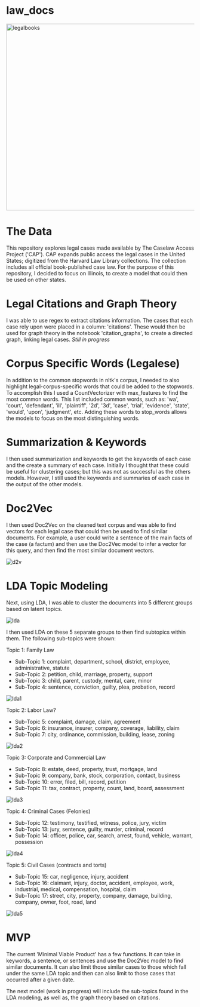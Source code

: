 # law_docs

<img src='static/images/legalbooks.png' width='1000' height='500' alt='legalbooks'>

# The Data 

This repository explores legal cases made available by The Caselaw Access Project ('CAP'). CAP expands public access the legal cases in the United States; digitized from the Harvard Law Library collections. The collection includes all official book-published case law. For the purpose of this repository, I decided to focus on Illinois, to create a model that could then be used on other states. 


# Legal Citations and Graph Theory 

I was able to use regex to extract citations information. The cases that each case rely upon were placed in a column: 'citations'. These would then be used for graph theory in the notebook 'citation_graphs', to create a directed graph, linking legal cases. *Still in progress*


# Corpus Specific Words (Legalese)

In addition to the common stopwords in nltk's corpus, I needed to also highlight legal-corpus-specific words that could be added to the stopwords. To accomplish this I used a CountVectorizer with max_features to find the most common words. This list included common words, such as: 'wa', 'court', 'defendant', 'ill', 'plaintiff', '2d', '3d', 'case', 'trial', 'evidence', 'state', 'would', 'upon', 'judgment', etc. Adding these words to stop_words allows the models to focus on the most distinguishing words.


# Summarization & Keywords 

I then used summarization and keywords to get the keywords of each case and the create a summary of each case. Initially I thought that these could be useful for clustering cases; but this was not as successful as the others models. However, I still used the keywords and summaries of each case in the output of the other models.


# Doc2Vec 

I then used Doc2Vec on the cleaned text corpus and was able to find vectors for each legal case that could then be used to find similar documents. For example, a user could write a sentence of the main facts of the case (a factum) and then use the Doc2Vec model to infer a vector for this query, and then find the most similar document vectors. 
 
<img src='static/images/d2v_vectors.png' alt='d2v'>

# LDA Topic Modeling

Next, using LDA, I was able to cluster the documents into 5 different groups based on latent topics. 

<img src='static/images/lda_topics.png' alt='lda'>




I then used LDA on these 5 separate groups to then find subtopics within them. The following sub-topics were shown:

Topic 1: Family Law
* Sub-Topic 1: complaint, department, school, district, employee, administrative, statute
* Sub-Topic 2: petition, child, marriage, property, support
* Sub-Topic 3: child, parent, custody, mental, care, minor
* Sub-Topic 4: sentence, conviction, guilty, plea, probation, record
<img src='static/images/lda_subtopic1.png' alt='lda1'>


Topic 2: Labor Law?
* Sub-Topic 5: complaint, damage, claim, agreement
* Sub-Topic 6: insurance, insurer, company, coverage, liability, claim
* Sub-Topic 7: city, ordinance, commission, building, lease, zoning
<img src='static/images/lda_subtopic2.png' alt='lda2'>



Topic 3: Corporate and Commercial Law
* Sub-Topic 8: estate, deed, property, trust, mortgage, land
* Sub-Topic 9: company, bank, stock, corporation, contact, business
* Sub-Topic 10: error, filed, bill, record, petition
* Sub-Topic 11: tax, contract, property, count, land, board, assessment
<img src='static/images/lda_subtopic3.png' alt='lda3'>



Topic 4: Criminal Cases (Felonies)
* Sub-Topic 12: testimony, testified, witness, police, jury, victim
* Sub-Topic 13: jury, sentence, guilty, murder, criminal, record
* Sub-Topic 14: officer, police, car, search, arrest, found, vehicle, warrant, possession
<img src='static/images/lda_subtopic4.png' alt='lda4'>



Topic 5: Civil Cases (contracts and torts)
* Sub-Topic 15: car, negligence, injury, accident
* Sub-Topic 16: claimant, injury, doctor, accident, employee, work, industrial, medical, compensation, hospital, claim
* Sub-Topic 17: street, city, property, company, damage, building, company, owner, foot, road, land
<img src='static/images/lda_subtopic5.png' alt='lda5'>


# MVP 

The current 'Minimal Viable Product' has a few functions. It can take in keywords, a sentence, or sentences and use the Doc2Vec model to find similar documents. 
It can also limit those similar cases to those which fall under the same LDA topic and then can also limit to those cases that occurred after a given date. 

The next model (work in progress) will include the sub-topics found in the LDA modeling, as well as, the graph theory based on citations.

